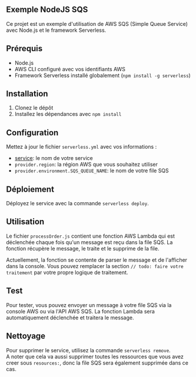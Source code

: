 Exemple NodeJS SQS
------------------

Ce projet est un exemple d'utilisation de AWS SQS (Simple Queue Service) avec Node.js et le framework Serverless.

## Prérequis

- Node.js
- AWS CLI configuré avec vos identifiants AWS
- Framework Serverless installé globalement (`npm install -g serverless`)

## Installation

1. Clonez le dépôt
2. Installez les dépendances avec `npm install`

## Configuration

Mettez à jour le fichier `serverless.yml` avec vos informations :


- [service](exemples/serverless/nodejs-sqs/serverless.yml#3%2C1-3%2C1): le nom de votre service
- `provider.region`: la région AWS que vous souhaitez utiliser
- `provider.environment.SQS_QUEUE_NAME`: le nom de votre file SQS

## Déploiement

Déployez le service avec la commande `serverless deploy`.

## Utilisation

Le fichier `processOrder.js` contient une fonction AWS Lambda qui est déclenchée chaque fois qu'un message est reçu dans la file SQS. La fonction récupère le message, le traite et le supprime de la file.

Actuellement, la fonction se contente de parser le message et de l'afficher dans la console. Vous pouvez remplacer la section `// todo: faire votre traitement` par votre propre logique de traitement.

## Test

Pour tester, vous pouvez envoyer un message à votre file SQS via la console AWS ou via l'API AWS SQS. La fonction Lambda sera automatiquement déclenchée et traitera le message.

## Nettoyage

Pour supprimer le service, utilisez la commande `serverless remove`.  
A noter que cela va aussi supprimer toutes les ressources que vous avez creer sous `resources:`, donc la file SQS sera également supprimée dans ce cas.